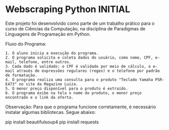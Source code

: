 # Webscraping Python INITIAL
 Este projeto foi desenvolvido como parte de um trabalho prático para o curso de Ciências da Computação, na disciplina de Paradigmas de Linguagens de Programação em Python.

 Fluxo do Programa:

    1. O aluno inicia a execução do programa.
    2. O programa solicita e coleta dados do usuário, como nome, CPF, e-mail, telefone, entre outros.
    3. Cada dado é validado: o CPF é validado por meio de cálculo, o e-mail através de expressões regulares (regex) e o telefone por padrão de formatação.
    4. O programa realiza uma consulta para o produto "Teclado Yamaha PSR-E473" no site da Magazine Luiza.
    5. O menor preço disponível para o produto é extraído.
    6. O programa exibe na tela o nome do produto, o menor preço encontrado e o link da oferta.

 Observação: Para que o programa funcione corretamente, é necessário instalar algumas bibliotecas. Segue abaixo:

 pip install beautifulsoup4
 pip install requests